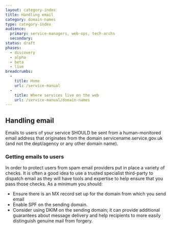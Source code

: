 ```yaml
---
layout: category-index
title: Handling email
category: domain-names
type: category-index
audience:
  primary: service-managers, web-ops, tech-archs
  secondary: 
status: draft
phases:
  - discovery
  - alpha
  - beta
  - live
breadcrumbs:
  -
    title: Home
    url: /service-manual
  -
    title: Where services live on the web
    url: /service-manual/domain-names
---
```


## Handling email

Emails to users of your service SHOULD be sent from a human-monitored email address that originates from the domain servicename.service.gov.uk (and not the dept/agency or any other domain name).

### Getting emails to users

In order to protect users from spam email providers put in place a variety of checks. It is often a good idea to use a trusted specialist third-party to dispatch email as they will have tools and expertise to help ensure that you pass those checks. As a minimum you should:

* Ensure there is an MX record set up for the domain from which you send email
* Enable SPF on the sending domain.
* Consider using DKIM on the sending domain; it can provide additional guarantees about message delivery and help recipients to more easily distinguish genuine mail from forgery.
